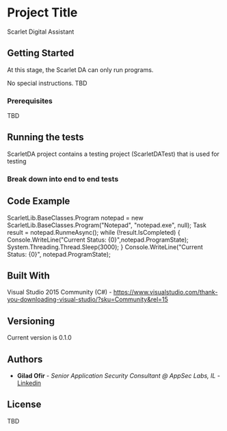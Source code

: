 # Project Title

Scarlet Digital Assistant

## Getting Started

At this stage, the Scarlet DA can only run programs.

No special instructions. TBD

### Prerequisites

TBD

## Running the tests

ScarletDA project contains a testing project (ScarletDATest) that is used for testing

### Break down into end to end tests

Code Example
------------
ScarletLib.BaseClasses.Program notepad = new ScarletLib.BaseClasses.Program("Notepad", "notepad.exe", null);
Task<string> result = notepad.RunmeAsync();
while (!result.IsCompleted)
  {
      Console.WriteLine("Current Status: {0}",notepad.ProgramState);
      System.Threading.Thread.Sleep(3000);
  }
Console.WriteLine("Current Status: {0}", notepad.ProgramState);

## Built With
Visual Studio 2015 Community (C#) - https://www.visualstudio.com/thank-you-downloading-visual-studio/?sku=Community&rel=15

## Versioning

Current version is 0.1.0

## Authors

* **Gilad Ofir** - *Senior Application Security Consultant @ AppSec Labs, IL* - [Linkedin](www.linkedin.com/in/gilad-ofir-44959919)

## License

TBD
